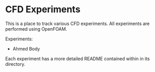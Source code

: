 # CFD Experiments

This is a place to track various CFD experiments. All experiments are performed using OpenFOAM.

Experiments:
* Ahmed Body

Each experiment has a more detailed README contained within in its directory.
